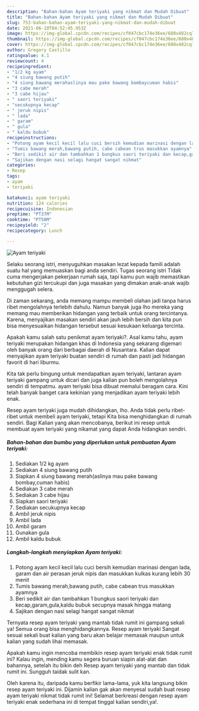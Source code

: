 ```yaml
---
description: "Bahan-bahan Ayam teriyaki yang nikmat dan Mudah Dibuat"
title: "Bahan-bahan Ayam teriyaki yang nikmat dan Mudah Dibuat"
slug: 753-bahan-bahan-ayam-teriyaki-yang-nikmat-dan-mudah-dibuat
date: 2021-06-10T04:52:45.953Z
image: https://img-global.cpcdn.com/recipes/cf047cbc174e36ee/680x482cq70/ayam-teriyaki-foto-resep-utama.jpg
thumbnail: https://img-global.cpcdn.com/recipes/cf047cbc174e36ee/680x482cq70/ayam-teriyaki-foto-resep-utama.jpg
cover: https://img-global.cpcdn.com/recipes/cf047cbc174e36ee/680x482cq70/ayam-teriyaki-foto-resep-utama.jpg
author: Gregory Castillo
ratingvalue: 4.1
reviewcount: 4
recipeingredient:
- "1/2 kg ayam"
- "4 siung bawang putih"
- "4 siung bawang merahaslinya mau pake bawang bombaycuman habis"
- "3 cabe merah"
- "3 cabe hijau"
- " saori teriyaki"
- "secukupnya kecap"
- " jeruk nipis"
- " lada"
- " garam"
- " gula"
- " kaldu bubuk"
recipeinstructions:
- "Potong ayam kecil kecil lalu cuci bersih kemudian marinasi dengan lada, garam dan air perasan jeruk nipis dan masukkan kulkas kurang lebih 30 menit"
- "Tumis bawang merah,bawang putih, cabe cabean trus masukkan ayamnya"
- "Beri sedikit air dan tambahkan 1 bungkus saori teriyaki dan kecap,garam,gula,kaldu bubuk secupnya masak hingga matang"
- "Sajikan dengan nasi selagi hangat sangat nikmat"
categories:
- Resep
tags:
- ayam
- teriyaki

katakunci: ayam teriyaki 
nutrition: 124 calories
recipecuisine: Indonesian
preptime: "PT37M"
cooktime: "PT50M"
recipeyield: "2"
recipecategory: Lunch

---
```



![Ayam teriyaki](https://img-global.cpcdn.com/recipes/cf047cbc174e36ee/680x482cq70/ayam-teriyaki-foto-resep-utama.jpg)

Selaku seorang istri, menyuguhkan masakan lezat kepada famili adalah suatu hal yang memuaskan bagi anda sendiri. Tugas seorang istri Tidak cuma mengerjakan pekerjaan rumah saja, tapi kamu pun wajib memastikan kebutuhan gizi tercukupi dan juga masakan yang dimakan anak-anak wajib menggugah selera.

Di zaman  sekarang, anda memang mampu membeli olahan jadi tanpa harus ribet mengolahnya terlebih dahulu. Namun banyak juga lho mereka yang memang mau memberikan hidangan yang terbaik untuk orang tercintanya. Karena, menyajikan masakan sendiri akan jauh lebih bersih dan kita pun bisa menyesuaikan hidangan tersebut sesuai kesukaan keluarga tercinta. 



Apakah kamu salah satu penikmat ayam teriyaki?. Asal kamu tahu, ayam teriyaki merupakan hidangan khas di Indonesia yang sekarang digemari oleh banyak orang dari berbagai daerah di Nusantara. Kalian dapat menyajikan ayam teriyaki buatan sendiri di rumah dan pasti jadi hidangan favorit di hari liburmu.

Kita tak perlu bingung untuk mendapatkan ayam teriyaki, lantaran ayam teriyaki gampang untuk dicari dan juga kalian pun boleh mengolahnya sendiri di tempatmu. ayam teriyaki bisa dibuat memalui beragam cara. Kini telah banyak banget cara kekinian yang menjadikan ayam teriyaki lebih enak.

Resep ayam teriyaki juga mudah dihidangkan, lho. Anda tidak perlu ribet-ribet untuk membeli ayam teriyaki, tetapi Kita bisa menghidangkan di rumah sendiri. Bagi Kalian yang akan mencobanya, berikut ini resep untuk membuat ayam teriyaki yang nikamat yang dapat Anda hidangkan sendiri.

<!--inarticleads1-->

##### Bahan-bahan dan bumbu yang diperlukan untuk pembuatan Ayam teriyaki:

1. Sediakan 1/2 kg ayam
1. Sediakan 4 siung bawang putih
1. Siapkan 4 siung bawang merah(aslinya mau pake bawang bombay,cuman habis)
1. Sediakan 3 cabe merah
1. Sediakan 3 cabe hijau
1. Siapkan  saori teriyaki
1. Sediakan secukupnya kecap
1. Ambil  jeruk nipis
1. Ambil  lada
1. Ambil  garam
1. Gunakan  gula
1. Ambil  kaldu bubuk




<!--inarticleads2-->

##### Langkah-langkah menyiapkan Ayam teriyaki:

1. Potong ayam kecil kecil lalu cuci bersih kemudian marinasi dengan lada, garam dan air perasan jeruk nipis dan masukkan kulkas kurang lebih 30 menit
1. Tumis bawang merah,bawang putih, cabe cabean trus masukkan ayamnya
1. Beri sedikit air dan tambahkan 1 bungkus saori teriyaki dan kecap,garam,gula,kaldu bubuk secupnya masak hingga matang
1. Sajikan dengan nasi selagi hangat sangat nikmat




Ternyata resep ayam teriyaki yang mantab tidak rumit ini gampang sekali ya! Semua orang bisa menghidangkannya. Resep ayam teriyaki Sangat sesuai sekali buat kalian yang baru akan belajar memasak maupun untuk kalian yang sudah lihai memasak.

Apakah kamu ingin mencoba membikin resep ayam teriyaki enak tidak rumit ini? Kalau ingin, mending kamu segera buruan siapin alat-alat dan bahannya, setelah itu bikin deh Resep ayam teriyaki yang mantab dan tidak rumit ini. Sungguh taidak sulit kan. 

Oleh karena itu, daripada kamu berfikir lama-lama, yuk kita langsung bikin resep ayam teriyaki ini. Dijamin kalian gak akan menyesal sudah buat resep ayam teriyaki nikmat tidak rumit ini! Selamat berkreasi dengan resep ayam teriyaki enak sederhana ini di tempat tinggal kalian sendiri,ya!.

